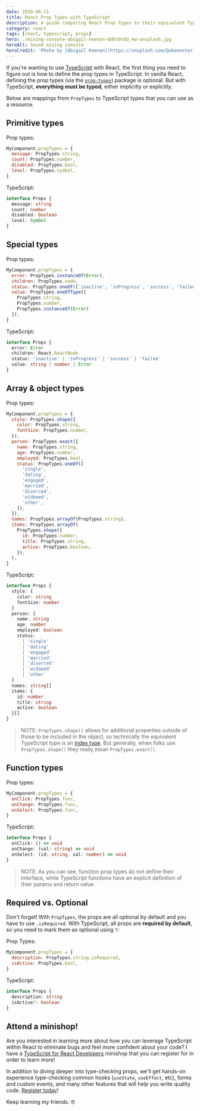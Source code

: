 ```yaml
---
date: 2020-06-11
title: React Prop Types with TypeScript
description: A guide comparing React Prop Types to their equivalent TypeScript definitions
category: react
tags: [react, typescript, props]
hero: ./mixing-console-abigail-keenan-QdEn9s5Q_4w-unsplash.jpg
heroAlt: Sound mixing console
heroCredit: 'Photo by [Abigail Keenan](https://unsplash.com/@akeenster)'
---
```


If you're wanting to use [TypeScript](https://www.typescriptlang.org/) with React, the first thing you need to figure out is how to define the prop types in TypeScript. In vanilla React, defining the prop types (via the [`prop-types`](https://www.npmjs.com/package/prop-types)) package is optional. But with TypeScript, **everything must be typed**, either implicitly or explicitly.

Below are mappings from `PropTypes` to TypeScript types that you can use as a resource.

## Primitive types

Prop types:

```js
MyComponent.propTypes = {
  message: PropTypes.string,
  count: PropTypes.number,
  disabled: PropTypes.bool,
  level: PropTypes.symbol,
}
```

TypeScript:

```ts
interface Props {
  message: string
  count: number
  disabled: boolean
  level: Symbol
}
```

## Special types

Prop types:

```js
MyComponent.propTypes = {
  error: PropTypes.instanceOf(Error),
  children: PropTypes.node,
  status: PropTypes.oneOf(['inactive', 'inProgress', 'success', 'failed'])
  value: PropTypes.oneOfType([
    PropTypes.string,
    PropTypes.number,
    PropTypes.instanceOf(Error)
  ]),
}
```

TypeScript:

```ts
interface Props {
  error: Error
  children: React.ReactNode
  status: 'inactive' | 'inProgress' | 'success' | 'failed'
  value: string | number | Error
}
```

## Array & object types

Prop types:

```js
MyComponent.propTypes = {
  style: PropTypes.shape({
    color: PropTypes.string,
    fontSize: PropTypes.number,
  }),
  person: PropTypes.exact({
    name: PropTypes.string,
    age: PropTypes.number,
    employed: PropTypes.bool,
    status: PropTypes.oneOf([
      'single',
      'dating',
      'engaged',
      'married',
      'divorced',
      'widowed',
      'other',
    ]),
  }),
  names: PropTypes.arrayOf(PropTypes.string),
  items: PropTypes.arrayOf(
    PropTypes.shape({
      id: PropTypes.number,
      title: PropTypes.string,
      active: PropTypes.boolean,
    }),
  ),
}
```

TypeScript:

```ts
interface Props {
  style: {
    color: string
    fontSize: number
  }
  person: {
    name: string
    age: number
    employed: boolean
    status:
      | 'single'
      | 'dating'
      | 'engaged'
      | 'married'
      | 'divorced'
      | 'widowed'
      | 'other'
  }
  names: string[]
  items: {
    id: number
    title: string
    active: boolean
  }[]
}
```

> NOTE: `PropTypes.shape()` allows for additional properties outside of those to be included in the object, so technically the equivalent TypeScript type is an [index type](https://www.typescriptlang.org/docs/handbook/advanced-types.html#index-types-and-index-signatures). But generally, when folks use `PropTypes.shape()` they really mean `PropTypes.exact()`.

## Function types

Prop types:

```js
MyComponent.propTypes = {
  onClick: PropTypes.func,
  onChange: PropTypes.func,
  onSelect: PropTypes.func,
}
```

TypeScript:

```ts
interface Props {
  onClick: () => void
  onChange: (val: string) => void
  onSelect: (id: string, val: number) => void
}
```

> NOTE: As you can see, function prop types do not define their interface, while TypeScript functions have an explicit definition of their params and return value.

## Required vs. Optional

Don't forget! With `PropTypes`, the props are all optional by default and you have to use `.isRequired`. With TypeScript, all props are **required by default**, so you need to mark them as optional using `?`:

Prop Types:

```js
MyComponent.propTypes = {
  description: PropTypes.string.isRequired,
  isActive: PropTypes.bool,
}
```

TypeScript:

```ts
interface Props {
  description: string
  isActive?: boolean
}
```

## Attend a minishop!

Are you interested in learning more about how you can leverage TypeScript within React to eliminate bugs and feel more confident about your code? I have a [TypeScript for React Developers](/minishops/typescript-for-react-developers/) minishop that you can register for in order to learn more!

In addition to diving deeper into type-checking props, we'll get hands-on experience type-checking common hooks (`useState`, `useEffect`, etc), forms and custom events, and many other features that will help you write quality code. [Register today](/minishops/typescript-for-react-developers/)!

Keep learning my friends. 🤓
